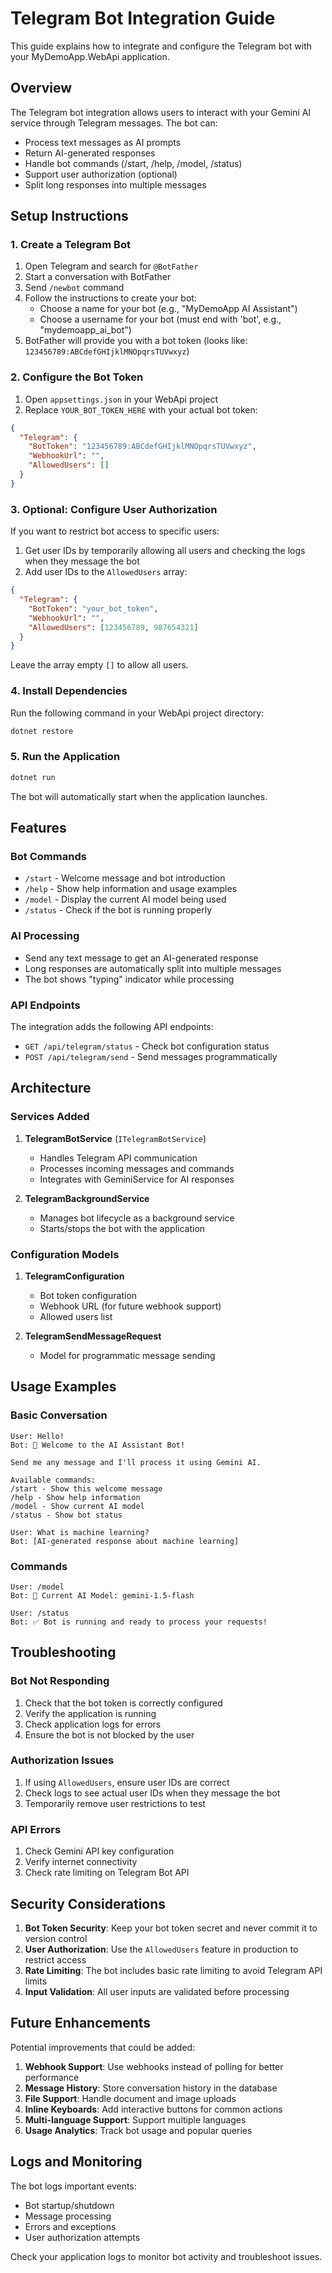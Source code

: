 # Telegram Bot Integration Guide

This guide explains how to integrate and configure the Telegram bot with your MyDemoApp.WebApi application.

## Overview

The Telegram bot integration allows users to interact with your Gemini AI service through Telegram messages. The bot can:

- Process text messages as AI prompts
- Return AI-generated responses
- Handle bot commands (/start, /help, /model, /status)
- Support user authorization (optional)
- Split long responses into multiple messages

## Setup Instructions

### 1. Create a Telegram Bot

1. Open Telegram and search for `@BotFather`
2. Start a conversation with BotFather
3. Send `/newbot` command
4. Follow the instructions to create your bot:
   - Choose a name for your bot (e.g., "MyDemoApp AI Assistant")
   - Choose a username for your bot (must end with 'bot', e.g., "mydemoapp_ai_bot")
5. BotFather will provide you with a bot token (looks like: `123456789:ABCdefGHIjklMNOpqrsTUVwxyz`)

### 2. Configure the Bot Token

1. Open `appsettings.json` in your WebApi project
2. Replace `YOUR_BOT_TOKEN_HERE` with your actual bot token:

```json
{
  "Telegram": {
    "BotToken": "123456789:ABCdefGHIjklMNOpqrsTUVwxyz",
    "WebhookUrl": "",
    "AllowedUsers": []
  }
}
```

### 3. Optional: Configure User Authorization

If you want to restrict bot access to specific users:

1. Get user IDs by temporarily allowing all users and checking the logs when they message the bot
2. Add user IDs to the `AllowedUsers` array:

```json
{
  "Telegram": {
    "BotToken": "your_bot_token",
    "WebhookUrl": "",
    "AllowedUsers": [123456789, 987654321]
  }
}
```

Leave the array empty `[]` to allow all users.

### 4. Install Dependencies

Run the following command in your WebApi project directory:

```bash
dotnet restore
```

### 5. Run the Application

```bash
dotnet run
```

The bot will automatically start when the application launches.

## Features

### Bot Commands

- `/start` - Welcome message and bot introduction
- `/help` - Show help information and usage examples
- `/model` - Display the current AI model being used
- `/status` - Check if the bot is running properly

### AI Processing

- Send any text message to get an AI-generated response
- Long responses are automatically split into multiple messages
- The bot shows "typing" indicator while processing

### API Endpoints

The integration adds the following API endpoints:

- `GET /api/telegram/status` - Check bot configuration status
- `POST /api/telegram/send` - Send messages programmatically

## Architecture

### Services Added

1. **TelegramBotService** (`ITelegramBotService`)
   - Handles Telegram API communication
   - Processes incoming messages and commands
   - Integrates with GeminiService for AI responses

2. **TelegramBackgroundService**
   - Manages bot lifecycle as a background service
   - Starts/stops the bot with the application

### Configuration Models

1. **TelegramConfiguration**
   - Bot token configuration
   - Webhook URL (for future webhook support)
   - Allowed users list

2. **TelegramSendMessageRequest**
   - Model for programmatic message sending

## Usage Examples

### Basic Conversation

```
User: Hello!
Bot: 🤖 Welcome to the AI Assistant Bot!

Send me any message and I'll process it using Gemini AI.

Available commands:
/start - Show this welcome message
/help - Show help information
/model - Show current AI model
/status - Show bot status

User: What is machine learning?
Bot: [AI-generated response about machine learning]
```

### Commands

```
User: /model
Bot: 🧠 Current AI Model: gemini-1.5-flash

User: /status
Bot: ✅ Bot is running and ready to process your requests!
```

## Troubleshooting

### Bot Not Responding

1. Check that the bot token is correctly configured
2. Verify the application is running
3. Check application logs for errors
4. Ensure the bot is not blocked by the user

### Authorization Issues

1. If using `AllowedUsers`, ensure user IDs are correct
2. Check logs to see actual user IDs when they message the bot
3. Temporarily remove user restrictions to test

### API Errors

1. Check Gemini API key configuration
2. Verify internet connectivity
3. Check rate limiting on Telegram Bot API

## Security Considerations

1. **Bot Token Security**: Keep your bot token secret and never commit it to version control
2. **User Authorization**: Use the `AllowedUsers` feature in production to restrict access
3. **Rate Limiting**: The bot includes basic rate limiting to avoid Telegram API limits
4. **Input Validation**: All user inputs are validated before processing

## Future Enhancements

Potential improvements that could be added:

1. **Webhook Support**: Use webhooks instead of polling for better performance
2. **Message History**: Store conversation history in the database
3. **File Support**: Handle document and image uploads
4. **Inline Keyboards**: Add interactive buttons for common actions
5. **Multi-language Support**: Support multiple languages
6. **Usage Analytics**: Track bot usage and popular queries

## Logs and Monitoring

The bot logs important events:

- Bot startup/shutdown
- Message processing
- Errors and exceptions
- User authorization attempts

Check your application logs to monitor bot activity and troubleshoot issues.